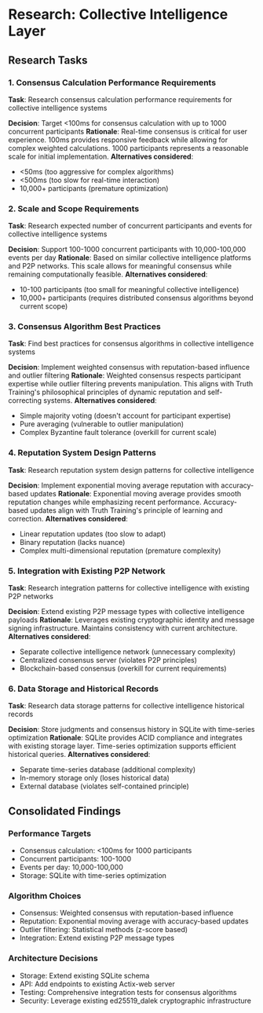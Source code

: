 # Research: Collective Intelligence Layer

## Research Tasks

### 1. Consensus Calculation Performance Requirements
**Task**: Research consensus calculation performance requirements for collective intelligence systems

**Decision**: Target <100ms for consensus calculation with up to 1000 concurrent participants
**Rationale**: Real-time consensus is critical for user experience. 100ms provides responsive feedback while allowing for complex weighted calculations. 1000 participants represents a reasonable scale for initial implementation.
**Alternatives considered**: 
- <50ms (too aggressive for complex algorithms)
- <500ms (too slow for real-time interaction)
- 10,000+ participants (premature optimization)

### 2. Scale and Scope Requirements
**Task**: Research expected number of concurrent participants and events for collective intelligence systems

**Decision**: Support 100-1000 concurrent participants with 10,000-100,000 events per day
**Rationale**: Based on similar collective intelligence platforms and P2P networks. This scale allows for meaningful consensus while remaining computationally feasible.
**Alternatives considered**:
- 10-100 participants (too small for meaningful collective intelligence)
- 10,000+ participants (requires distributed consensus algorithms beyond current scope)

### 3. Consensus Algorithm Best Practices
**Task**: Find best practices for consensus algorithms in collective intelligence systems

**Decision**: Implement weighted consensus with reputation-based influence and outlier filtering
**Rationale**: Weighted consensus respects participant expertise while outlier filtering prevents manipulation. This aligns with Truth Training's philosophical principles of dynamic reputation and self-correcting systems.
**Alternatives considered**:
- Simple majority voting (doesn't account for participant expertise)
- Pure averaging (vulnerable to outlier manipulation)
- Complex Byzantine fault tolerance (overkill for current scale)

### 4. Reputation System Design Patterns
**Task**: Research reputation system design patterns for collective intelligence

**Decision**: Implement exponential moving average reputation with accuracy-based updates
**Rationale**: Exponential moving average provides smooth reputation changes while emphasizing recent performance. Accuracy-based updates align with Truth Training's principle of learning and correction.
**Alternatives considered**:
- Linear reputation updates (too slow to adapt)
- Binary reputation (lacks nuance)
- Complex multi-dimensional reputation (premature complexity)

### 5. Integration with Existing P2P Network
**Task**: Research integration patterns for collective intelligence with existing P2P networks

**Decision**: Extend existing P2P message types with collective intelligence payloads
**Rationale**: Leverages existing cryptographic identity and message signing infrastructure. Maintains consistency with current architecture.
**Alternatives considered**:
- Separate collective intelligence network (unnecessary complexity)
- Centralized consensus server (violates P2P principles)
- Blockchain-based consensus (overkill for current requirements)

### 6. Data Storage and Historical Records
**Task**: Research data storage patterns for collective intelligence historical records

**Decision**: Store judgments and consensus history in SQLite with time-series optimization
**Rationale**: SQLite provides ACID compliance and integrates with existing storage layer. Time-series optimization supports efficient historical queries.
**Alternatives considered**:
- Separate time-series database (additional complexity)
- In-memory storage only (loses historical data)
- External database (violates self-contained principle)

## Consolidated Findings

### Performance Targets
- Consensus calculation: <100ms for 1000 participants
- Concurrent participants: 100-1000
- Events per day: 10,000-100,000
- Storage: SQLite with time-series optimization

### Algorithm Choices
- Consensus: Weighted consensus with reputation-based influence
- Reputation: Exponential moving average with accuracy-based updates
- Outlier filtering: Statistical methods (z-score based)
- Integration: Extend existing P2P message types

### Architecture Decisions
- Storage: Extend existing SQLite schema
- API: Add endpoints to existing Actix-web server
- Testing: Comprehensive integration tests for consensus algorithms
- Security: Leverage existing ed25519_dalek cryptographic infrastructure
